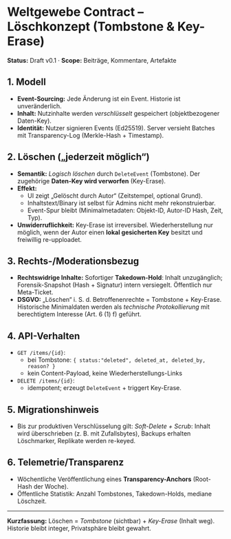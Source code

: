 # Weltgewebe Contract – Löschkonzept (Tombstone & Key-Erase)

**Status:** Draft v0.1 · **Scope:** Beiträge, Kommentare, Artefakte

## 1. Modell
- **Event-Sourcing:** Jede Änderung ist ein Event. Historie ist unveränderlich.
- **Inhalt:** Nutzinhalte werden _verschlüsselt_ gespeichert (objektbezogener Daten-Key).
- **Identität:** Nutzer signieren Events (Ed25519). Server versieht Batches mit Transparency-Log (Merkle-Hash + Timestamp).

## 2. Löschen („jederzeit möglich“)
- **Semantik:** _Logisch löschen_ durch `DeleteEvent` (Tombstone). Der zugehörige **Daten-Key wird verworfen** (Key-Erase).
- **Effekt:** 
  - UI zeigt „Gelöscht durch Autor“ (Zeitstempel, optional Grund).
  - Inhaltstext/Binary ist selbst für Admins nicht mehr rekonstruierbar.
  - Event-Spur bleibt (Minimalmetadaten: Objekt-ID, Autor-ID Hash, Zeit, Typ).
- **Unwiderruflichkeit:** Key-Erase ist irreversibel. Wiederherstellung nur möglich, wenn der Autor einen **lokal gesicherten Key** besitzt und freiwillig re-upploadet.

## 3. Rechts-/Moderationsbezug
- **Rechtswidrige Inhalte:** Sofortiger **Takedown-Hold**: Inhalt unzugänglich; Forensik-Snapshot (Hash + Signatur) intern versiegelt. Öffentlich nur Meta-Ticket.
- **DSGVO:** „Löschen“ i. S. d. Betroffenenrechte = Tombstone + Key-Erase. Historische Minimaldaten werden als _technische Protokollierung_ mit berechtigtem Interesse (Art. 6 (1) f) geführt.

## 4. API-Verhalten
- `GET /items/{id}`:
  - bei Tombstone: `{ status:"deleted", deleted_at, deleted_by, reason? }`
  - kein Content-Payload, keine Wiederherstellungs-Links
- `DELETE /items/{id}`:
  - idempotent; erzeugt `DeleteEvent` + triggert Key-Erase.

## 5. Migrationshinweis
- Bis zur produktiven Verschlüsselung gilt: _Soft-Delete + Scrub_: Inhalt wird überschrieben (z. B. mit Zufallsbytes), Backups erhalten Löschmarker, Replikate werden re-keyed.

## 6. Telemetrie/Transparenz
- Wöchentliche Veröffentlichung eines **Transparency-Anchors** (Root-Hash der Woche).
- Öffentliche Statistik: Anzahl Tombstones, Takedown-Holds, mediane Löschzeit.

---

**Kurzfassung:** Löschen = _Tombstone_ (sichtbar) + _Key-Erase_ (Inhalt weg). Historie bleibt integer, Privatsphäre bleibt gewahrt.
